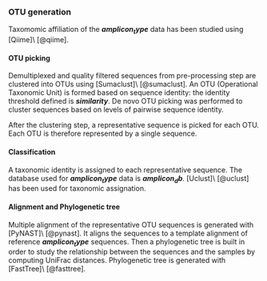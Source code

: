 ### OTU generation

Taxomomic affiliation of the **$amplicon_type$** data has been studied using [Qiime]\ [@qiime].

#### OTU picking

Demultiplexed and quality filtered sequences from pre-processing step are clustered into OTUs using [Sumaclust]\ [@sumaclust]. An OTU (Operational Taxonomic Unit) is formed based on sequence identity: the identity threshold defined is **$similarity$**.
De novo OTU picking was performed to cluster sequences based on levels of pairwise sequence identity.

After the clustering step, a representative sequence is picked for each OTU. Each OTU is therefore represented by a single sequence.

#### Classification

A taxonomic identity is assigned to each representative sequence. The database used for **$amplicon_type$** data is **$amplicon_db$**. [Uclust]\ [@uclust] has been used for taxonomic assignation.

#### Alignment and Phylogenetic tree

Multiple alignment of the representative OTU sequences is generated with [PyNAST]\ [@pynast]. It aligns the sequences to a template alignment of reference  **$amplicon_type$** sequences. Then a phylogenetic tree is built in order to study the relationship between the sequences and the samples by computing UniFrac distances. Phylogenetic tree is generated with [FastTree]\ [@fasttree].

